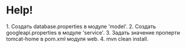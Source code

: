 <h1>Help!</h1>
1. Создать database.properties в модуле 'model'.
2. Создать googleapi.properties в модуле 'service'.
3. Задать значение проперти tomcat-home в pom.xml модуля web.
4. mvn clean install.

